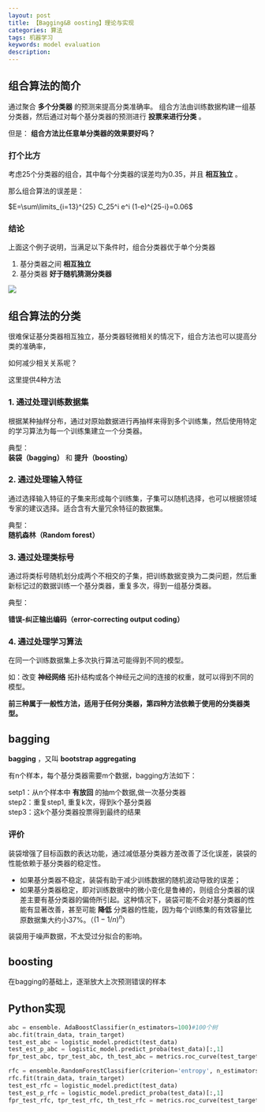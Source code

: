 ```yaml
---
layout: post
title: 【Bagging&B oosting】理论与实现
categories: 算法
tags: 机器学习
keywords: model evaluation
description:
---
```



## 组合算法的简介

通过聚合 **多个分类器** 的预测来提高分类准确率。
组合方法由训练数据构建一组基分类器，然后通过对每个基分类器的预测进行 **投票来进行分类** 。

但是： **组合方法比任意单分类器的效果要好吗？**

### 打个比方

考虑25个分类器的组合，其中每个分类器的误差均为0.35，并且 **相互独立** 。  

那么组合算法的误差是：  

$E=\sum\limits_{i=13}^{25} C_25^i e^i (1-e)^{25-i}=0.06$  

### 结论

上面这个例子说明，当满足以下条件时，组合分类器优于单个分类器
1. 基分类器之间 **相互独立**
2. 基分类器 **好于随机猜测分类器**  

<img src='http://www.guofei.site/public/postimg/baggingboosting.gif'>

## 组合算法的分类

很难保证基分类器相互独立，基分类器轻微相关的情况下，组合方法也可以提高分类的准确率，  

如何减少相关关系呢？  

这里提供4种方法  

### 1. 通过处理训练数据集

根据某种抽样分布，通过对原始数据进行再抽样来得到多个训练集，然后使用特定的学习算法为每一个训练集建立一个分类器。

典型：  
**装袋（bagging）** 和 **提升（boosting）**

### 2. 通过处理输入特征
通过选择输入特征的子集来形成每个训练集，子集可以随机选择，也可以根据领域专家的建议选择。适合含有大量冗余特征的数据集。  

典型：  
**随机森林（Random forest）**  

### 3. 通过处理类标号

通过将类标号随机划分成两个不相交的子集，把训练数据变换为二类问题，然后重新标记过的数据训练一个基分类器，重复多次，得到一组基分类器。  

典型：  

**错误-纠正输出编码（error-correcting output coding）**

### 4. 通过处理学习算法

在同一个训练数据集上多次执行算法可能得到不同的模型。

如：改变 **神经网络** 拓扑结构或各个神经元之间的连接的权重，就可以得到不同的模型。



**前三种属于一般性方法，适用于任何分类器，第四种方法依赖于使用的分类器类型。**  



## bagging
**bagging** ，又叫 **bootstrap aggregating**  


有n个样本，每个基分类器需要m个数据，bagging方法如下：  

setp1：从n个样本中 **有放回** 的抽m个数据,做一次基分类器  
step2：重复step1, 重复k次，得到k个基分类器  
step3：这k个基分类器投票得到最终的结果  

### 评价

装袋增强了目标函数的表达功能，通过减低基分类器方差改善了泛化误差，装袋的性能依赖于基分类器的稳定性。  

- 如果基分类器不稳定，装袋有助于减少训练数据的随机波动导致的误差；
- 如果基分类器稳定，即对训练数据中的微小变化是鲁棒的，则组合分类器的误差主要有基分类器的偏倚所引起。这种情况下，装袋可能不会对基分类器的性能有显著改善，甚至可能 **降低** 分类器的性能，因为每个训练集的有效容量比原数据集大约小37%。（$(1-1/n)^n$）  

装袋用于噪声数据，不太受过分拟合的影响。


## boosting

在bagging的基础上，逐渐放大上次预测错误的样本





## Python实现

```py
abc = ensemble. AdaBoostClassifier(n_estimators=100)#100个树
abc.fit(train_data, train_target)
test_est_abc = logistic_model.predict(test_data)
test_est_p_abc = logistic_model.predict_proba(test_data)[:,1]
fpr_test_abc, tpr_test_abc, th_test_abc = metrics.roc_curve(test_target, test_est_p_abc)

rfc = ensemble.RandomForestClassifier(criterion='entropy', n_estimators=3, max_features=0.5, min_samples_split=5)
rfc.fit(train_data, train_target)
test_est_rfc = logistic_model.predict(test_data)
test_est_p_rfc = logistic_model.predict_proba(test_data)[:,1]
fpr_test_rfc, tpr_test_rfc, th_test_rfc = metrics.roc_curve(test_target, test_est_p_rfc)
```
